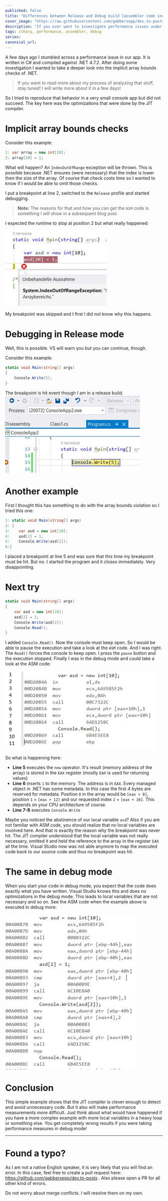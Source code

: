 ```yaml
---
published: false
title: "Differences between Release and Debug build [assembler code included]"
cover_image: "https://raw.githubusercontent.com/gabbersepp/dev.to-posts/master/blog-posts/analyzing-performance-trap/assets/header.jpg"
description: "If you ever want to investigate performance issues under the hood you should be aware of the differences between release and debug profile."
tags: csharp, performance, assembler, debug
series:
canonical_url:
---
```


A few days ago I stumbled across a performance issue in our app. It is written in C# and compiled against .NET 4.7.2. After doing some investigation I wanted to take a deeper look into the implicit array bounds checks of .NET. 

>If you want to read more about my process of analyzing that stuff, stay tuned! I will write more about it in a few days!

So I tried to reproduce that behavior in a very small console app but did not succeed. The key here was the optimizations that were done by the JIT compiler.

# Implicit array bounds checks
Consider this example:

```cs
1: var array = new int[10];
2: array[20] = 1;
```

What will happen? An `IndexOutOfRange` exception will be thrown. This is possible because .NET ensures (were necessary) that the index is lower then the size of the array. Of course that check costs time so I wanted to know if I would be able to omit those checks.

I put a breakpoint at line 2, switched to the `Release` profile and started debugging.

>**Note:** The reasons for that and how you can get the `ASM` code is something I will show in a subsequent blog post.

I expected the runtime to stop at position 2 but what really happened:

![](./assets/img1.jpg)

My breakpoint was skipped and I first I did not know why this happens.

# Debugging in Release mode

Well, this is possible. VS will warn you but you can continue, though.

Consider this example:

```cs
static void Main(string[] args)
{
    Console.Write(5);
}
```

The breakpoint is hit event though I am in a release build.
![](./assets/img2.jpg)

# Another example

First I thought this has something to do with the array bounds violation so I tried this one:

```cs
1: static void Main(string[] args)
2: {
3:    var asd = new int[10];
4:    asd[2] = 1;
5:    Console.Write(asd[2]);
6:}
```

I placed a breakpoint at line 5 and was sure that this time my breakpoint must be hit. But no. I started the program and it closes immediately. Very disappointing.

# Next try

```cs
static void Main(string[] args)
{
    var asd = new int[10];
    asd[2] = 1;
    Console.Write(asd[2]);
    Console.Read();
}
```

I added `Console.Read()`. Now the console must keep open. So I would be able to pause the execution and take a look at the `ASM` code. And I was right. The `Read()` forces the console to keep open. I press the `pause` button and the execution stopped. Finally I was in the debug mode and could take a look at the ASM code:

![](./assets/asm.jpg)

So what is happening here:
+ **Line 5** executes the `new` operator. It's result (memory address of the array) is stored in the `EAX` register (mostly `EAX` is used for returning values)
+ **Line 6** inserts `1` to the memory. The address is in `EAX`. Every managed object in .NET has some metadata. In this case the first 4 bytes are reserved for metadata. Position `0` in the array would be `[eax + 8]`, position `1` = `[eax + 12]` and our requested index `2` = `[eax + 16]`. This depends on your CPU architecture of course.
+ **Line 7-8** executes `Console.Write`

Maybe you noticed the abstinence of our local variable `asd`? Also if you are not familiar with ASM code, you should realize that no local variables are involved here. And that is exactly the reason why the breakpoint was never hit. The JIT compiler understood that the local variable was not really necessary, omitted it and held the reference to the array in the register `EAX` all the time. Visual Studio now was not able anymore to map the executed code back to our source code and thus no breakpoint was hit.

# The same in debug mode
When you start your code in debug mode, you expect that the code does exactly what you have written. Visual Studio knows this and does no optimizations in the debug mode. This leads to local variables that are not necessary and so on.
See the ASM code when the example above is executed in debug more:

![](./assets/debug.jpg)

# Conclusion

This simple example shows that the JIT compiler is clever enough to detect and avoid unnecessary code. But it also will make performance measurements more difficult. Just think about what would have happened if you have a more complex example with more local variables in a heavy loop or something else. You get completely wrong results if you were taking performance measures in debug mode!

----

# Found a typo?
As I am not a native English speaker, it is very likely that you will find an error. In this case, feel free to create a pull request here: https://github.com/gabbersepp/dev.to-posts . Also please open a PR for all other kind of errors.

Do not worry about merge conflicts. I will resolve them on my own. 
